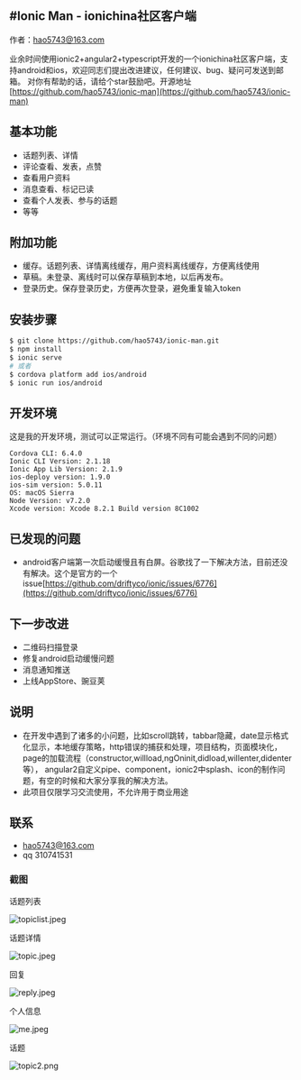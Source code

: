 #Ionic Man - ionichina社区客户端
-----
作者：hao5743@163.com

业余时间使用ionic2+angular2+typescript开发的一个ionichina社区客户端，支持android和ios，欢迎同志们提出改进建议，任何建议、bug、疑问可发送到邮箱。
对你有帮助的话，请给个star鼓励吧。开源地址[https://github.com/hao5743/ionic-man](https://github.com/hao5743/ionic-man)

## 基本功能
* 话题列表、详情
* 评论查看、发表，点赞
* 查看用户资料
* 消息查看、标记已读
* 查看个人发表、参与的话题
* 等等

## 附加功能

* 缓存。话题列表、详情离线缓存，用户资料离线缓存，方便离线使用
* 草稿。未登录、离线时可以保存草稿到本地，以后再发布。
* 登录历史。保存登录历史，方便再次登录，避免重复输入token

## 安装步骤

```bash
$ git clone https://github.com/hao5743/ionic-man.git
$ npm install
$ ionic serve
# 或者
$ cordova platform add ios/android
$ ionic run ios/android
```

## 开发环境

这是我的开发环境，测试可以正常运行。（环境不同有可能会遇到不同的问题）

```
Cordova CLI: 6.4.0 
Ionic CLI Version: 2.1.18
Ionic App Lib Version: 2.1.9
ios-deploy version: 1.9.0 
ios-sim version: 5.0.11 
OS: macOS Sierra
Node Version: v7.2.0
Xcode version: Xcode 8.2.1 Build version 8C1002
```

## 已发现的问题

* android客户端第一次启动缓慢且有白屏。谷歌找了一下解决方法，目前还没有解决。这个是官方的一个issue[https://github.com/driftyco/ionic/issues/6776](https://github.com/driftyco/ionic/issues/6776)

## 下一步改进

* 二维码扫描登录
* 修复android启动缓慢问题
* 消息通知推送
* 上线AppStore、豌豆荚

## 说明
* 在开发中遇到了诸多的小问题，比如scroll跳转，tabbar隐藏，date显示格式化显示，本地缓存策略，http错误的捕获和处理，项目结构，页面模块化，page的加载流程（constructor,willload,ngOninit,didload,willenter,didenter等），
angular2自定义pipe、component，ionic2中splash、icon的制作问题，有空的时候和大家分享我的解决方法。
* 此项目仅限学习交流使用，不允许用于商业用途

## 联系
* hao5743@163.com
* qq 310741531

### 截图

 话题列表

 ![topiclist.jpeg](http://r.ionichina.com/FvFmGVovEkeHneHnJDnfBH4T644k)

 话题详情

 ![topic.jpeg](http://r.ionichina.com/FjqutCvpECKDry69XNby48krFjxc) 

 回复

 ![reply.jpeg](http://r.ionichina.com/FqovFQLA0mgZbojSThihbBpfVzVA)

 个人信息

 ![me.jpeg](http://r.ionichina.com/FpP7WOB7c0iqyHm16Piog6MEKpwc)

 话题
 
 ![topic2.png](http://r.ionichina.com/FisbmPOTahqdAI1jDhyKIpR7Zsw_)
